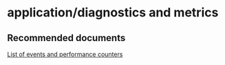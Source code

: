 <properties
	pageTitle="application/diagnostics and metrics"
	description="application/diagnostics and metrics"
	service="microsoft.servicefabric"
	resource="clusters"
	authors="aashu"
	displayOrder=""
	selfHelpType="generic"
	supportTopicIds="32449686"
	resourceTags=""
	productPesIds="15842"
	cloudEnvironments="public,BlackForest,Fairfax"
/>

# application/diagnostics and metrics

## **Recommended documents**
[List of events and performance counters](https://azure.microsoft.com/documentation/articles/service-fabric-reliable-actors-diagnostics/#actor-method-events-and-performance-counters)
